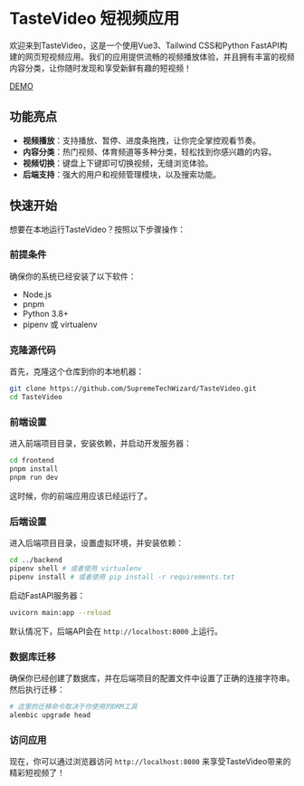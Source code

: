 # TasteVideo 短视频应用

欢迎来到TasteVideo，这是一个使用Vue3、Tailwind CSS和Python FastAPI构建的网页短视频应用。我们的应用提供流畅的视频播放体验，并且拥有丰富的视频内容分类，让你随时发现和享受新鲜有趣的短视频！

[DEMO](https://github.com/SupremeTechWizard/TasteVideo/raw/master/docs/DEMO.mp4)

## 功能亮点

- **视频播放**：支持播放、暂停、进度条拖拽，让你完全掌控观看节奏。
- **内容分类**：热门视频、体育频道等多种分类，轻松找到你感兴趣的内容。
- **视频切换**：键盘上下键即可切换视频，无缝浏览体验。
- **后端支持**：强大的用户和视频管理模块，以及搜索功能。

## 快速开始

想要在本地运行TasteVideo？按照以下步骤操作：

### 前提条件

确保你的系统已经安装了以下软件：

- Node.js
- pnpm
- Python 3.8+
- pipenv 或 virtualenv

### 克隆源代码

首先，克隆这个仓库到你的本地机器：

```bash
git clone https://github.com/SupremeTechWizard/TasteVideo.git
cd TasteVideo
```

### 前端设置

进入前端项目目录，安装依赖，并启动开发服务器：

```bash
cd frontend
pnpm install
pnpm run dev
```

这时候，你的前端应用应该已经运行了。

### 后端设置

进入后端项目目录，设置虚拟环境，并安装依赖：

```bash
cd ../backend
pipenv shell # 或者使用 virtualenv
pipenv install # 或者使用 pip install -r requirements.txt
```

启动FastAPI服务器：

```bash
uvicorn main:app --reload
```

默认情况下，后端API会在 `http://localhost:8000` 上运行。

### 数据库迁移

确保你已经创建了数据库，并在后端项目的配置文件中设置了正确的连接字符串。然后执行迁移：

```bash
# 这里的迁移命令取决于你使用的ORM工具
alembic upgrade head
```

### 访问应用

现在，你可以通过浏览器访问 `http://localhost:8080` 来享受TasteVideo带来的精彩短视频了！
